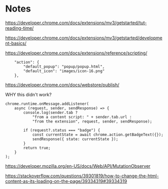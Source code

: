 # Notes  
https://developer.chrome.com/docs/extensions/mv3/getstarted/tut-reading-time/

https://developer.chrome.com/docs/extensions/mv3/getstarted/development-basics/  

https://developer.chrome.com/docs/extensions/reference/scripting/

```
    "action": {
        "default_popup": "popup/popup.html",
        "default_icon": "images/icon-16.png"
    },
```

https://developer.chrome.com/docs/webstore/publish/


WHY this didn't work?
```
chrome.runtime.onMessage.addListener(
    async (request, sender, sendResponse) => {
        console.log(sender.tab ?
            "from a content script: " + sender.tab.url :
            "from the extension", request, sender, sendResponse);

        if (request?.status === "badge") {
            const currentState = await chrome.action.getBadgeText({});
            sendResponse({ state: currentState });
        }
        return true;
    }
);
```

https://developer.mozilla.org/en-US/docs/Web/API/MutationObserver

https://stackoverflow.com/questions/39301819/how-to-change-the-html-content-as-its-loading-on-the-page/39334319#39334319